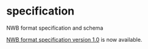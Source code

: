 # specification
NWB format specification and schema

[NWB format specification version 1.0](https://github.com/NeurodataWithoutBorders/specification/tree/master/version_1.0.0) is now available. 
